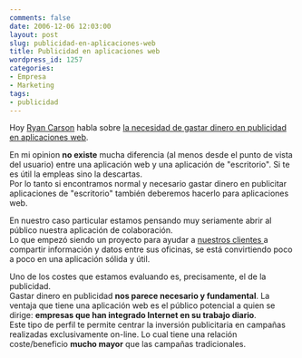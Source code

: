 ```yaml
---
comments: false
date: 2006-12-06 12:03:00
layout: post
slug: publicidad-en-aplicaciones-web
title: Publicidad en aplicaciones web
wordpress_id: 1257
categories:
- Empresa
- Marketing
tags:
- publicidad
---
```


Hoy [Ryan Carson](http://www.carsonified.com) habla sobre [la necesidad de gastar dinero en publicidad en aplicaciones web](http://www.carsonified.com/biz-tips/do-you-need-to-spend-money-on-advertising-your-web-app).  

En mi opinion **no existe** mucha diferencia (al menos desde el punto de vista del usuario) entre una aplicación web y una aplicación de "escritorio".  Si te es útil la empleas sino la descartas.  
Por lo tanto si encontramos normal y necesario gastar dinero en publicitar aplicaciones de "escritorio" también deberemos hacerlo para aplicaciones web.




En nuestro caso particular estamos pensando muy seriamente abrir al público nuestra aplicación de colaboración.  
Lo que empezó siendo un proyecto para ayudar a [nuestros clientes ](http://www.gestioninmuebles.com/clientes/)a compartir información y datos entre sus oficinas, se está convirtiendo poco a poco en una aplicación sólida y útil.




Uno de los costes que estamos evaluando es, precisamente, el de la publicidad.  
 Gastar dinero en publicidad **nos parece necesario y fundamental**.  La ventaja que tiene una aplicación web es el público potencial a quien se dirige: **empresas que han integrado Internet en su trabajo diario**.  
Este tipo de perfil te permite centrar la inversión publicitaria en campañas realizadas exclusivamente on-line.  Lo cual tiene una relación coste/beneficio **mucho mayor** que las campañas tradicionales.

